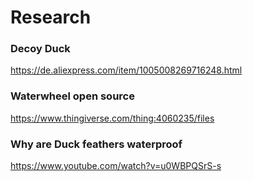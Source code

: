 # Research

### Decoy Duck
https://de.aliexpress.com/item/1005008269716248.html

### Waterwheel open source
https://www.thingiverse.com/thing:4060235/files

### Why are Duck feathers waterproof
https://www.youtube.com/watch?v=u0WBPQSrS-s
